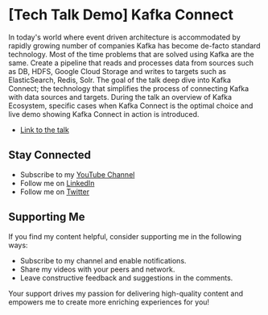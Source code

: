 # [Tech Talk Demo] Kafka Connect

In today's world where event driven architecture is accommodated by rapidly growing number of companies Kafka has become de-facto standard technology.
Most of the time problems that are solved using Kafka are the same. Create a pipeline that reads and processes data from sources such as DB, HDFS, Google Cloud Storage and writes to targets such as ElasticSearch, Redis, Solr. The goal of the talk deep dive into Kafka Connect; the technology that simplifies the process of connecting Kafka with data sources and targets. During the talk an overview of Kafka Ecosystem, specific cases when Kafka Connect is the optimal choice and live demo showing Kafka Connect in action is introduced.

- [Link to the talk](https://www.youtube.com/watch?v=p-BONLNbDJo&t=349s)

## Stay Connected

- Subscribe to my [YouTube Channel](https://www.youtube.com/@orkhan-1/)
- Follow me on [LinkedIn](https://www.linkedin.com/in/orkhan-gasanov)
- Follow me on [Twitter](https://x.com/GasanovOrkhan1)

## Supporting Me

If you find my content helpful, consider supporting me in the following ways:

- Subscribe to my channel and enable notifications.
- Share my videos with your peers and network.
- Leave constructive feedback and suggestions in the comments.

Your support drives my passion for delivering high-quality content and empowers me to create more enriching experiences
for you!

  
